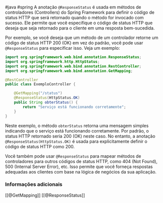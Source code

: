 #java #spring 
A anotação `@ResponseStatus` é usada em métodos de controladores (Controllers) do Spring Framework para definir o código de status HTTP que será retornado quando o método for invocado com sucesso. Ele permite que você especifique o código de status HTTP que deseja que seja retornado para o cliente em uma resposta bem-sucedida.

Por exemplo, se você deseja que um método de um controlador retorne um código de status HTTP 200 (OK) em vez do padrão, você pode usar `@ResponseStatus` para especificar isso. Veja um exemplo:

```java
import org.springframework.web.bind.annotation.ResponseStatus;
import org.springframework.http.HttpStatus;
import org.springframework.web.bind.annotation.RestController;
import org.springframework.web.bind.annotation.GetMapping;

@RestController
public class ExemploController {

    @GetMapping("/status")
    @ResponseStatus(HttpStatus.OK)
    public String obterStatus() {
        return "Serviço está funcionando corretamente";
    }
}
```

Neste exemplo, o método `obterStatus` retorna uma mensagem simples indicando que o serviço está funcionando corretamente. Por padrão, o status HTTP retornado seria 200 (OK) neste caso. No entanto, a anotação `@ResponseStatus(HttpStatus.OK)` é usada para explicitamente definir o código de status HTTP como 200.

Você também pode usar `@ResponseStatus` para mapear métodos de controladores para outros códigos de status HTTP, como 404 (Not Found), 500 (Internal Server Error), etc. Isso permite que você forneça respostas adequadas aos clientes com base na lógica de negócios da sua aplicação.

### Informações adicionais 

[[@GetMapping]]
[[@ResponseStatus]]